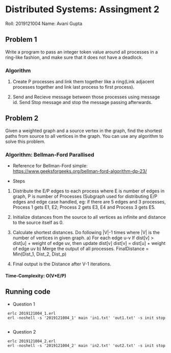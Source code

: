 # Distributed Systems: Assingment 2

Roll: 2019121004
Name: Avani Gupta


## Problem 1
Write a program to pass an integer token value around all processes in a ring-like fashion, and make sure that it does not have a deadlock.

### Algorithm

1) Create P processes and link them together like a ring(Link adjacent processes together and link last process to first process).

2) Send and Recieve message between those processes using message id.
Send Stop message and stop the message passing afterwards.


## Problem 2
Given a weighted graph and a source vertex in the graph, find the shortest paths from source to all vertices in the graph. You can use any algorithm to solve this problem.

### Algorithm: Bellman-Ford Parallised

* Reference for Bellman-Ford simple: https://www.geeksforgeeks.org/bellman-ford-algorithm-dp-23/

* Steps
1) Distribute the E/P edges to each process where E is number of edges in graph,
P is number of Processes (Subgraph used for distributing E/P edges and edge case handled, 
eg: if there are 5 edges and 3 processes, Process 1 gets E1, E2; Process 2 gets E3, E4 and Process 3 gets E5.

2) Initialize distances from the source to all vertices as infinite and distance to the source itself as 0. 

3) Calculate shortest distances. 
Do following |V|-1 times where |V| is the number of vertices in given graph.
	a) For each edge u-v
		If dist[v] > dist[u] + weight of edge uv, then update dist[v]
			dist[v] = dist[u] + weight of edge uv
	b) Merge the output of all processes.
		FinalDistance = Min(Dist_1, Dist_2, Dist_p)
		
4) Final output is the Distance after V-1 iterations.			
		
		
#### Time-Complexity: O(V*E/P)


## Running code

* Question 1
```
 erlc 2019121004_1.erl
 erl -noshell -s '2019121004_1' main 'in1.txt' 'out1.txt' -s init stop
 
```

* Question 2
```
 erlc 2019121004_2.erl
 erl -noshell -s '2019121004_2' main 'in2.txt' 'out2.txt' -s init stop
 ```
